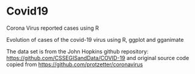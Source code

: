 # Covid19
Corona Virus reported cases using R

Evolution of cases of the covid-19 virus using R, ggplot and gganimate

The data set is from the John Hopkins github repository: https://github.com/CSSEGISandData/COVID-19 and original source code copied from https://github.com/protzetter/coronavirus


